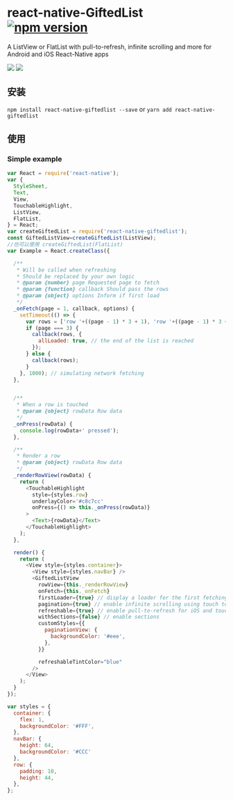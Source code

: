 # react-native-GiftedList [![npm version](https://badge.fury.io/js/react-native-giftedlist.svg)](https://badge.fury.io/js/react-native-giftedlist)

A ListView or FlatList  with pull-to-refresh, infinite scrolling and more for Android and iOS React-Native apps



![](https://raw.githubusercontent.com/FaridSafi/react-native-gifted-listview/master/Captures/ios_refresh_page_demo.gif)
![](https://raw.githubusercontent.com/FaridSafi/react-native-gifted-listview/master/Captures/android_refresh_page_demo.gif)


## 安装

`npm install react-native-giftedlist --save` or `yarn add react-native-giftedlist`


## 使用


### Simple example


```js
var React = require('react-native');
var {
  StyleSheet,
  Text,
  View,
  TouchableHighlight,
  ListView,
  FlatList,
} = React;
var createGiftedList = require('react-native-giftedlist');
const GiftedListView=createGiftedList(ListView);
//也可以使用 createGiftedList(FlatList)
var Example = React.createClass({

  /**
   * Will be called when refreshing
   * Should be replaced by your own logic
   * @param {number} page Requested page to fetch
   * @param {function} callback Should pass the rows
   * @param {object} options Inform if first load
   */
  _onFetch(page = 1, callback, options) {
    setTimeout(() => {
      var rows = ['row '+((page - 1) * 3 + 1), 'row '+((page - 1) * 3 + 2), 'row '+((page - 1) * 3 + 3)];
      if (page === 3) {
        callback(rows, {
          allLoaded: true, // the end of the list is reached
        });
      } else {
        callback(rows);
      }
    }, 1000); // simulating network fetching
  },


  /**
   * When a row is touched
   * @param {object} rowData Row data
   */
  _onPress(rowData) {
    console.log(rowData+' pressed');
  },

  /**
   * Render a row
   * @param {object} rowData Row data
   */
  _renderRowView(rowData) {
    return (
      <TouchableHighlight
        style={styles.row}
        underlayColor='#c8c7cc'
        onPress={() => this._onPress(rowData)}
      >
        <Text>{rowData}</Text>
      </TouchableHighlight>
    );
  },

  render() {
    return (
      <View style={styles.container}>
        <View style={styles.navBar} />
        <GiftedListView
          rowView={this._renderRowView}
          onFetch={this._onFetch}
          firstLoader={true} // display a loader for the first fetching
          pagination={true} // enable infinite scrolling using touch to load more
          refreshable={true} // enable pull-to-refresh for iOS and touch-to-refresh for Android
          withSections={false} // enable sections
          customStyles={{
            paginationView: {
              backgroundColor: '#eee',
            },
          }}

          refreshableTintColor="blue"
        />
      </View>
    );
  }
});

var styles = {
  container: {
    flex: 1,
    backgroundColor: '#FFF',
  },
  navBar: {
    height: 64,
    backgroundColor: '#CCC'
  },
  row: {
    padding: 10,
    height: 44,
  },
};
```
